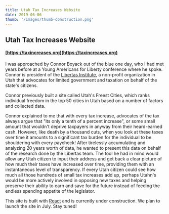 ```yaml
---
title: Utah Tax Increases Website
date: 2019-06-06
thumb: '/images/thumb-construction.png'
---
```


## Utah Tax Increases Website
#### [https://taxincreases.org](https://taxincreases.org)

<!-- ![utah tax increase calculator website](/images/thumb-construction.png) -->

I was approached by Connor Boyack out of the blue one day, who I had met years before at a Young Americans for Liberty conference where he spoke. Connor is president of the [Libertas Institute](https://libertasutah.org/), a non-profit organization in Utah that advocates for limited government and taxation on behalf of the state's citizens.

Connor previously built a site called Utah's Freest Cities, which ranks individual freedom in the top 50 cities in Utah based on a number of factors and collected data.

Connor explained to me that with every tax increase, advocates of the tax always argue that "its only a tenth of a percent increase", or some small amount that wouldn't deprive taxpayers in anyway from their heard-earned cash. However, like death by a thousand cuts, when you look at these taxes over time it amounts to a significant tax burden for the individual to be shouldering with every paycheck! After tirelessly accumulating and analyzing 20 years worth of data, he wanted to present this data on behalf of the research done by the Libertas team. The tool he had in mind would allow any Utah citizen to input their address and get back a clear picture of how much their taxes have increased over time, providing them with an instantaneous level of transparency. If every Utah citizen could see how much all those hundreds of small tax increases add up, perhaps Utahn's would be more actively involved in opposing new taxes and helping preserve their ability to earn and save for the future instead of feeding the endless spending appetite of the legislator.

This site is built with [React](https://reactjs.org/docs/create-a-new-react-app.html) and is currently under construction. We plan to launch the site in July. Stay tuned!
